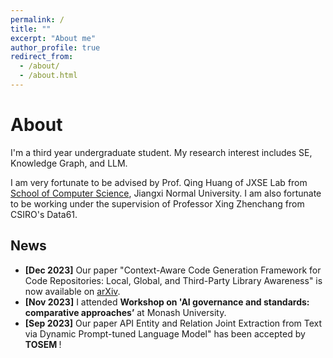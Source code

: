 ```yaml
---
permalink: /
title: ""
excerpt: "About me"
author_profile: true
redirect_from: 
  - /about/
  - /about.html
---
```

# <i class="fa fa-book fa-fw"></i>  About #

I'm a third year undergraduate student. My research interest includes SE, Knowledge Graph, and LLM.

I am very fortunate to be advised by Prof. Qing Huang of JXSE Lab from [School of Computer Science](https://jxselab.com/), Jiangxi Normal University. I am also fortunate to be working under the supervision of Professor Xing Zhenchang from CSIRO's Data61.

## <i class="fa fa-fw fa-rss "></i> News ##

<ul style="width: auto; height: 300px; overflow: auto">

  <li> <b> [Dec 2023]</b> Our paper "Context-Aware Code Generation Framework for Code Repositories: Local, Global, and Third-Party Library Awareness" is now available on <a href="https://arxiv.org/abs/2312.05772"> arXiv</a>.</li>
    
  <li> <b> [Nov 2023]</b> I attended <b>Workshop on 'AI governance and standards: comparative approaches’</b> at Monash University.</li>
    
  <li> <b> [Sep 2023]</b> Our paper API Entity and Relation Joint Extraction from Text via Dynamic Prompt-tuned Language Model" has been accepted by <b>TOSEM <a href="https://dl.acm.org/doi/10.1145/3607188"></a> </b>! </li>
  
</ul>  

<script type="text/javascript" id="clustrmaps" src="//clustrmaps.com/map_v2.js?d=M_H6ImK1gwcN-H51BmQwXEz9yt4TivhZi-N9v5sFWIk&cl=ffffff&w=a"></script>

